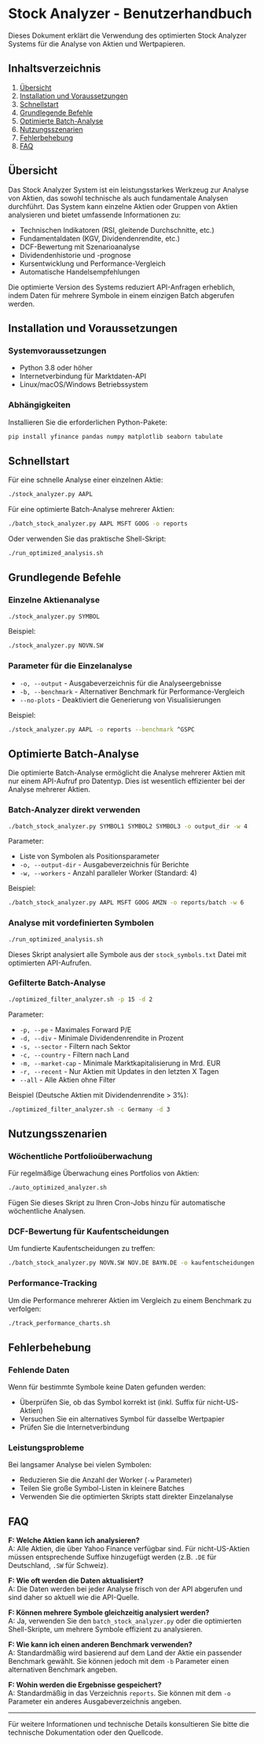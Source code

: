 # Stock Analyzer - Benutzerhandbuch

Dieses Dokument erklärt die Verwendung des optimierten Stock Analyzer Systems für die Analyse von Aktien und Wertpapieren.

## Inhaltsverzeichnis

1. [Übersicht](#übersicht)
2. [Installation und Voraussetzungen](#installation-und-voraussetzungen)
3. [Schnellstart](#schnellstart)
4. [Grundlegende Befehle](#grundlegende-befehle)
5. [Optimierte Batch-Analyse](#optimierte-batch-analyse)
6. [Nutzungsszenarien](#nutzungsszenarien)
7. [Fehlerbehebung](#fehlerbehebung)
8. [FAQ](#faq)

## Übersicht

Das Stock Analyzer System ist ein leistungsstarkes Werkzeug zur Analyse von Aktien, das sowohl technische als auch fundamentale Analysen durchführt. Das System kann einzelne Aktien oder Gruppen von Aktien analysieren und bietet umfassende Informationen zu:

- Technischen Indikatoren (RSI, gleitende Durchschnitte, etc.)
- Fundamentaldaten (KGV, Dividendenrendite, etc.)
- DCF-Bewertung mit Szenarioanalyse
- Dividendenhistorie und -prognose
- Kursentwicklung und Performance-Vergleich
- Automatische Handelsempfehlungen

Die optimierte Version des Systems reduziert API-Anfragen erheblich, indem Daten für mehrere Symbole in einem einzigen Batch abgerufen werden.

## Installation und Voraussetzungen

### Systemvoraussetzungen

- Python 3.8 oder höher
- Internetverbindung für Marktdaten-API
- Linux/macOS/Windows Betriebssystem

### Abhängigkeiten

Installieren Sie die erforderlichen Python-Pakete:

```bash
pip install yfinance pandas numpy matplotlib seaborn tabulate
```

## Schnellstart

Für eine schnelle Analyse einer einzelnen Aktie:

```bash
./stock_analyzer.py AAPL
```

Für eine optimierte Batch-Analyse mehrerer Aktien:

```bash
./batch_stock_analyzer.py AAPL MSFT GOOG -o reports
```

Oder verwenden Sie das praktische Shell-Skript:

```bash
./run_optimized_analysis.sh
```

## Grundlegende Befehle

### Einzelne Aktienanalyse

```bash
./stock_analyzer.py SYMBOL
```

Beispiel:
```bash
./stock_analyzer.py NOVN.SW
```

### Parameter für die Einzelanalyse

- `-o, --output` - Ausgabeverzeichnis für die Analyseergebnisse
- `-b, --benchmark` - Alternativer Benchmark für Performance-Vergleich
- `--no-plots` - Deaktiviert die Generierung von Visualisierungen

Beispiel:
```bash
./stock_analyzer.py AAPL -o reports --benchmark ^GSPC
```

## Optimierte Batch-Analyse

Die optimierte Batch-Analyse ermöglicht die Analyse mehrerer Aktien mit nur einem API-Aufruf pro Datentyp. Dies ist wesentlich effizienter bei der Analyse mehrerer Aktien.

### Batch-Analyzer direkt verwenden

```bash
./batch_stock_analyzer.py SYMBOL1 SYMBOL2 SYMBOL3 -o output_dir -w 4
```

Parameter:
- Liste von Symbolen als Positionsparameter
- `-o, --output-dir` - Ausgabeverzeichnis für Berichte
- `-w, --workers` - Anzahl paralleler Worker (Standard: 4)

Beispiel:
```bash
./batch_stock_analyzer.py AAPL MSFT GOOG AMZN -o reports/batch -w 6
```

### Analyse mit vordefinierten Symbolen

```bash
./run_optimized_analysis.sh
```

Dieses Skript analysiert alle Symbole aus der `stock_symbols.txt` Datei mit optimierten API-Aufrufen.

### Gefilterte Batch-Analyse

```bash
./optimized_filter_analyzer.sh -p 15 -d 2
```

Parameter:
- `-p, --pe` - Maximales Forward P/E
- `-d, --div` - Minimale Dividendenrendite in Prozent
- `-s, --sector` - Filtern nach Sektor
- `-c, --country` - Filtern nach Land
- `-m, --market-cap` - Minimale Marktkapitalisierung in Mrd. EUR
- `-r, --recent` - Nur Aktien mit Updates in den letzten X Tagen
- `--all` - Alle Aktien ohne Filter

Beispiel (Deutsche Aktien mit Dividendenrendite > 3%):
```bash
./optimized_filter_analyzer.sh -c Germany -d 3
```

## Nutzungsszenarien

### Wöchentliche Portfolioüberwachung

Für regelmäßige Überwachung eines Portfolios von Aktien:

```bash
./auto_optimized_analyzer.sh
```

Fügen Sie dieses Skript zu Ihren Cron-Jobs hinzu für automatische wöchentliche Analysen.

### DCF-Bewertung für Kaufentscheidungen

Um fundierte Kaufentscheidungen zu treffen:

```bash
./batch_stock_analyzer.py NOVN.SW NOV.DE BAYN.DE -o kaufentscheidungen
```

### Performance-Tracking

Um die Performance mehrerer Aktien im Vergleich zu einem Benchmark zu verfolgen:

```bash
./track_performance_charts.sh
```

## Fehlerbehebung

### Fehlende Daten

Wenn für bestimmte Symbole keine Daten gefunden werden:
- Überprüfen Sie, ob das Symbol korrekt ist (inkl. Suffix für nicht-US-Aktien)
- Versuchen Sie ein alternatives Symbol für dasselbe Wertpapier
- Prüfen Sie die Internetverbindung

### Leistungsprobleme

Bei langsamer Analyse bei vielen Symbolen:
- Reduzieren Sie die Anzahl der Worker (`-w` Parameter)
- Teilen Sie große Symbol-Listen in kleinere Batches
- Verwenden Sie die optimierten Skripts statt direkter Einzelanalyse

## FAQ

**F: Welche Aktien kann ich analysieren?**  
A: Alle Aktien, die über Yahoo Finance verfügbar sind. Für nicht-US-Aktien müssen entsprechende Suffixe hinzugefügt werden (z.B. `.DE` für Deutschland, `.SW` für Schweiz).

**F: Wie oft werden die Daten aktualisiert?**  
A: Die Daten werden bei jeder Analyse frisch von der API abgerufen und sind daher so aktuell wie die API-Quelle.

**F: Können mehrere Symbole gleichzeitig analysiert werden?**  
A: Ja, verwenden Sie den `batch_stock_analyzer.py` oder die optimierten Shell-Skripte, um mehrere Symbole effizient zu analysieren.

**F: Wie kann ich einen anderen Benchmark verwenden?**  
A: Standardmäßig wird basierend auf dem Land der Aktie ein passender Benchmark gewählt. Sie können jedoch mit dem `-b` Parameter einen alternativen Benchmark angeben.

**F: Wohin werden die Ergebnisse gespeichert?**  
A: Standardmäßig in das Verzeichnis `reports`. Sie können mit dem `-o` Parameter ein anderes Ausgabeverzeichnis angeben.

---

Für weitere Informationen und technische Details konsultieren Sie bitte die technische Dokumentation oder den Quellcode.

